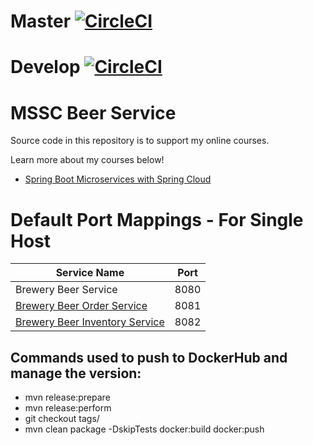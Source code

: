 # Master  [![CircleCI](https://dl.circleci.com/status-badge/img/gh/JackAubrey/spring-cloud-mssc-beer-service/tree/master.svg?style=svg)](https://dl.circleci.com/status-badge/redirect/gh/JackAubrey/spring-cloud-mssc-beer-service/tree/master)
# Develop [![CircleCI](https://dl.circleci.com/status-badge/img/gh/JackAubrey/spring-cloud-mssc-beer-service/tree/develop.svg?style=svg)](https://dl.circleci.com/status-badge/redirect/gh/JackAubrey/spring-cloud-mssc-beer-service/tree/develop)
# MSSC Beer Service

Source code in this repository is to support my online courses.

Learn more about my courses below!
* [Spring Boot Microservices with Spring Cloud](https://www.udemy.com/spring-boot-microservices-with-spring-cloud-beginner-to-guru/?couponCode=GIT_HUB2)


# Default Port Mappings - For Single Host
| Service Name | Port | 
| --------| -----|
| Brewery Beer Service | 8080 |
| [Brewery Beer Order Service](https://github.com/springframeworkguru/mssc-beer-order-service) | 8081 |
| [Brewery Beer Inventory Service](https://github.com/springframeworkguru/mssc-beer-inventory-service) | 8082 |


## Commands used to push to DockerHub and manage the version:
* mvn release:prepare
* mvn release:perform
* git checkout tags/<TAG>
* mvn clean package -DskipTests docker:build docker:push